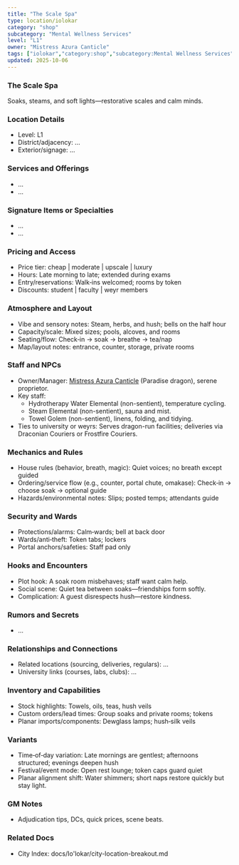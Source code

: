 ```yaml
---
title: "The Scale Spa"
type: location/iolokar
category: "shop"
subcategory: "Mental Wellness Services"
level: "L1"
owner: "Mistress Azura Canticle"
tags: ["iolokar","category:shop","subcategory:Mental Wellness Services","level:L1"]
updated: 2025-10-06
---
```

### The Scale Spa

Soaks, steams, and soft lights—restorative scales and calm minds.

### Location Details

- Level: L1
- District/adjacency: ...
- Exterior/signage: ...

### Services and Offerings

- ...
- ...

### Signature Items or Specialties

- ...
- ...

### Pricing and Access

- Price tier: cheap | moderate | upscale | luxury
 - Hours: Late morning to late; extended during exams
 - Entry/reservations: Walk‑ins welcomed; rooms by token
- Discounts: student | faculty | weyr members

### Atmosphere and Layout

 - Vibe and sensory notes: Steam, herbs, and hush; bells on the half hour
 - Capacity/scale: Mixed sizes; pools, alcoves, and rooms
 - Seating/flow: Check‑in → soak → breathe → tea/nap
- Map/layout notes: entrance, counter, storage, private rooms

### Staff and NPCs

- Owner/Manager: [Mistress Azura Canticle](../People/mistress-azura-canticle.md) (Paradise dragon), serene proprietor.
- Key staff:
  - Hydrotherapy Water Elemental (non-sentient), temperature cycling.
  - Steam Elemental (non-sentient), sauna and mist.
  - Towel Golem (non-sentient), linens, folding, and tidying.
- Ties to university or weyrs: Serves dragon-run facilities; deliveries via Draconian Couriers or Frostfire Couriers.

### Mechanics and Rules

 - House rules (behavior, breath, magic): Quiet voices; no breath except guided
 - Ordering/service flow (e.g., counter, portal chute, omakase): Check‑in → choose soak → optional guide
 - Hazards/environmental notes: Slips; posted temps; attendants guide

### Security and Wards

 - Protections/alarms: Calm‑wards; bell at back door
 - Wards/anti‑theft: Token tabs; lockers
 - Portal anchors/safeties: Staff pad only

### Hooks and Encounters

 - Plot hook: A soak room misbehaves; staff want calm help.
 - Social scene: Quiet tea between soaks—friendships form softly.
 - Complication: A guest disrespects hush—restore kindness.

### Rumors and Secrets

- ...

### Relationships and Connections

- Related locations (sourcing, deliveries, regulars): ...
- University links (courses, labs, clubs): ...

### Inventory and Capabilities

 - Stock highlights: Towels, oils, teas, hush veils
 - Custom orders/lead times: Group soaks and private rooms; tokens
 - Planar imports/components: Dewglass lamps; hush‑silk veils

### Variants

 - Time‑of‑day variation: Late mornings are gentlest; afternoons structured; evenings deepen hush
 - Festival/event mode: Open rest lounge; token caps guard quiet
 - Planar alignment shift: Water shimmers; short naps restore quickly but stay light.

### GM Notes

- Adjudication tips, DCs, quick prices, scene beats.

### Related Docs

- City Index: docs/Io'lokar/city-location-breakout.md

